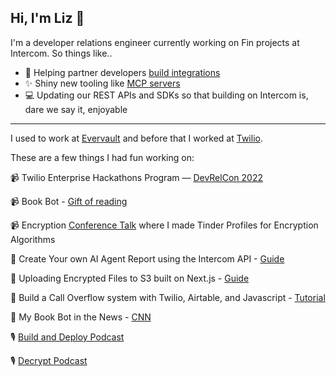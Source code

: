 ## Hi, I'm Liz 👋

I'm a developer relations engineer currently working on Fin projects at Intercom. So things like..
- 🔧 Helping partner developers [build integrations](https://developers.intercom.com/docs/webhooks/integrate-intercom-with-slack)
- ✨ Shiny new tooling like [MCP servers](https://developers.intercom.com/docs/guides/mcp)
- 💻 Updating our REST APIs and SDKs so that building on Intercom is, dare we say it, enjoyable

--- 
I used to work at [Evervault](https://evervault.com/) and before that I worked at [Twilio](https://www.twilio.com/).

These are a few things I had fun working on:

📹 Twilio Enterprise Hackathons Program — [DevRelCon 2022](https://www.youtube.com/watch?v=rANmypa21tk)

📹 Book Bot - [Gift of reading](https://www.youtube.com/watch?v=qZidaiiS24g)

📹 Encryption [Conference Talk](https://www.youtube.com/watch?v=U-pXi165Uok) where I made Tinder Profiles for Encryption Algorithms


📓 Create Your own AI Agent Report using the Intercom API - [Guide](https://developers.intercom.com/docs/guides/reporting/ai-agent-report)

📓 Uploading Encrypted Files to S3 built on Next.js - [Guide](https://docs.evervault.com/guides/file-to-s3)

📓 Build a Call Overflow system with Twilio, Airtable, and Javascript - [Tutorial](https://www.twilio.com/en-us/blog/call-overflow-system-twilio-studio-serverless)

📓 My Book Bot in the News - [CNN](https://www.twilio.com/en-us/blog/call-overflow-system-twilio-studio-serverless)


🎙️ [Build and Deploy Podcast](https://www.twilio.com/en-us/blog/build-and-deploy-liz-moy-nicole-he-sms-bots)

🎙️ [Decrypt Podcast](https://evervault.com/blog/decrypt-episode-001)

